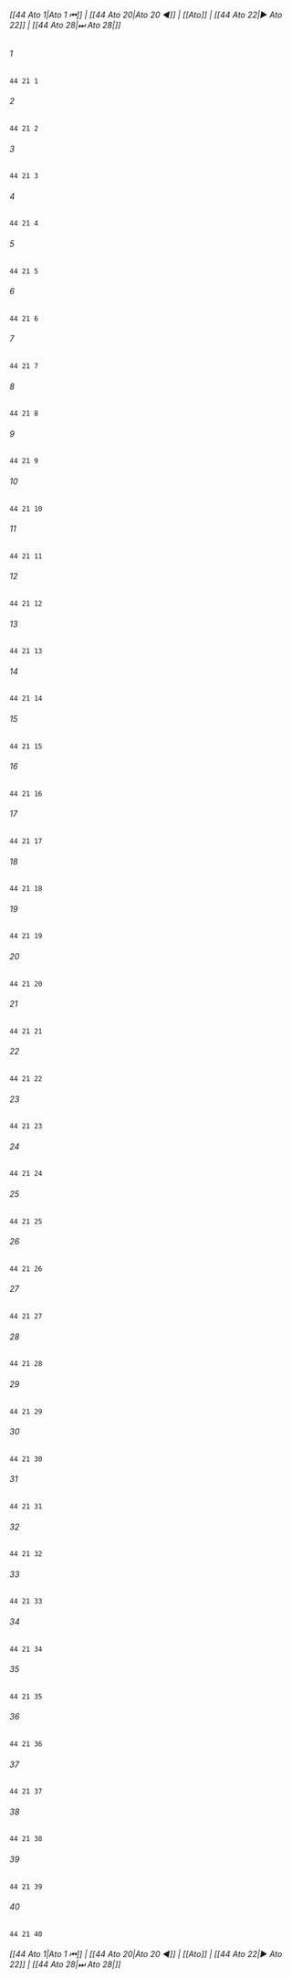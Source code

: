 
###### [[44 Ato 1|Ato 1 ⏮]] | [[44 Ato 20|Ato 20 ◀]] | [[Ato]] | [[44 Ato 22|▶ Ato 22]] | [[44 Ato 28|⏭ Ato 28|]]

###### 1
``` verse
44 21 1 
```
###### 2
``` verse
44 21 2 
```
###### 3
``` verse
44 21 3 
```
###### 4
``` verse
44 21 4 
```
###### 5
``` verse
44 21 5 
```
###### 6
``` verse
44 21 6 
```
###### 7
``` verse
44 21 7 
```
###### 8
``` verse
44 21 8 
```
###### 9
``` verse
44 21 9 
```
###### 10
``` verse
44 21 10 
```
###### 11
``` verse
44 21 11 
```
###### 12
``` verse
44 21 12 
```
###### 13
``` verse
44 21 13 
```
###### 14
``` verse
44 21 14 
```
###### 15
``` verse
44 21 15 
```
###### 16
``` verse
44 21 16 
```
###### 17
``` verse
44 21 17 
```
###### 18
``` verse
44 21 18 
```
###### 19
``` verse
44 21 19 
```
###### 20
``` verse
44 21 20 
```
###### 21
``` verse
44 21 21 
```
###### 22
``` verse
44 21 22 
```
###### 23
``` verse
44 21 23 
```
###### 24
``` verse
44 21 24 
```
###### 25
``` verse
44 21 25 
```
###### 26
``` verse
44 21 26 
```
###### 27
``` verse
44 21 27 
```
###### 28
``` verse
44 21 28 
```
###### 29
``` verse
44 21 29 
```
###### 30
``` verse
44 21 30 
```
###### 31
``` verse
44 21 31 
```
###### 32
``` verse
44 21 32 
```
###### 33
``` verse
44 21 33 
```
###### 34
``` verse
44 21 34 
```
###### 35
``` verse
44 21 35 
```
###### 36
``` verse
44 21 36 
```
###### 37
``` verse
44 21 37 
```
###### 38
``` verse
44 21 38 
```
###### 39
``` verse
44 21 39 
```
###### 40
``` verse
44 21 40 
```

###### [[44 Ato 1|Ato 1 ⏮]] | [[44 Ato 20|Ato 20 ◀]] | [[Ato]] | [[44 Ato 22|▶ Ato 22]] | [[44 Ato 28|⏭ Ato 28|]]

